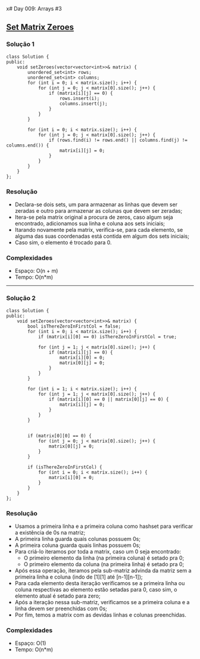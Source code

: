 x# Day 009: Arrays #3

## [Set Matrix Zeroes](https://leetcode.com/problems/set-matrix-zeroes/)

### Solução 1
```cpp=
class Solution {
public:
    void setZeroes(vector<vector<int>>& matrix) {
        unordered_set<int> rows;
        unordered_set<int> columns;
        for (int i = 0; i < matrix.size(); i++) {
            for (int j = 0; j < matrix[0].size(); j++) {
                if (matrix[i][j] == 0) {
                    rows.insert(i);
                    columns.insert(j);
                }
            }
        }
        
        for (int i = 0; i < matrix.size(); i++) {
            for (int j = 0; j < matrix[0].size(); j++) {
                if (rows.find(i) != rows.end() || columns.find(j) != columns.end()) {
                    matrix[i][j] = 0;
                }
            }
        }
    }
};
```

### Resolução
* Declara-se dois sets, um para armazenar as linhas que devem ser zeradas e outro para armazenar as colunas que devem ser zeradas;
* Itera-se pela matrix original a procura de zeros, caso algum seja encontrado, adicionamos sua linha e coluna aos sets iniciais;
* Itarando novamente pela matrix, verifica-se, para cada elemento, se alguma das suas coordenadas está contida em algum dos sets iniciais;
* Caso sim, o elemento é trocado para 0.

### Complexidades
* Espaço: O(n + m)
* Tempo: O(n\*m)

---

### Solução 2
```cpp=
class Solution {
public:
    void setZeroes(vector<vector<int>>& matrix) {
        bool isThereZeroInFirstCol = false;
        for (int i = 0; i < matrix.size(); i++) {
            if (matrix[i][0] == 0) isThereZeroInFirstCol = true;
            
            for (int j = 1; j < matrix[0].size(); j++) {
                if (matrix[i][j] == 0) {
                    matrix[i][0] = 0;
                    matrix[0][j] = 0;
                }
            }
        }
        
        for (int i = 1; i < matrix.size(); i++) {
            for (int j = 1; j < matrix[0].size(); j++) {
                if (matrix[i][0] == 0 || matrix[0][j] == 0) {
                    matrix[i][j] = 0;
                }
            }
        }
        
        
        if (matrix[0][0] == 0) {
            for (int j = 0; j < matrix[0].size(); j++) {
                matrix[0][j] = 0;
            }
        }
        
        if (isThereZeroInFirstCol) {
            for (int i = 0; i < matrix.size(); i++) {
                matrix[i][0] = 0;
            }
        }
    }
};
```

### Resolução
* Usamos a primeira linha e a primeira coluna como hashset para verificar a existência de 0s na matriz;
* A primeira linha guarda quais colunas possuem 0s;
* A primeira coluna guarda quais linhas possuem 0s;
* Para criá-lo iteramos por toda a matrix, caso um 0 seja encontrado:
    * O primeiro elemento da linha (na primeira coluna) é setado pra 0;
    * O primeiro elemento da coluna (na primeira linha) é setado pra 0;
* Após essa operação, iteramos pela sub-matriz advinda da matriz sem a primeira linha e coluna (indo de \[1][1] até \[n-1][n-1]);
* Para cada elemento desta iteração verificamos se a primeira linha ou coluna respectivas ao elemento estão setadas para 0, caso sim, o elemento atual é setado para zero;
* Após a iteração nessa sub-matriz, verificamos se a primeira coluna e a linha devem ser preenchidas com 0s;
* Por fim, temos a matrix com as devidas linhas e colunas preenchidas.

### Complexidades
* Espaço: O(1)
* Tempo: O(n\*m)